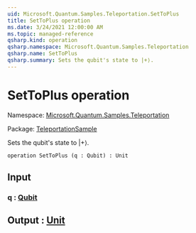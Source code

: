 ```yaml
---
uid: Microsoft.Quantum.Samples.Teleportation.SetToPlus
title: SetToPlus operation
ms.date: 3/24/2021 12:00:00 AM
ms.topic: managed-reference
qsharp.kind: operation
qsharp.namespace: Microsoft.Quantum.Samples.Teleportation
qsharp.name: SetToPlus
qsharp.summary: Sets the qubit's state to |+⟩.
---
```


# SetToPlus operation

Namespace: [Microsoft.Quantum.Samples.Teleportation](xref:Microsoft.Quantum.Samples.Teleportation)

Package: [TeleportationSample](https://nuget.org/packages/TeleportationSample)


Sets the qubit's state to |+⟩.

```qsharp
operation SetToPlus (q : Qubit) : Unit
```


## Input

### q : [Qubit](xref:microsoft.quantum.lang-ref.qubit)





## Output : [Unit](xref:microsoft.quantum.lang-ref.unit)

